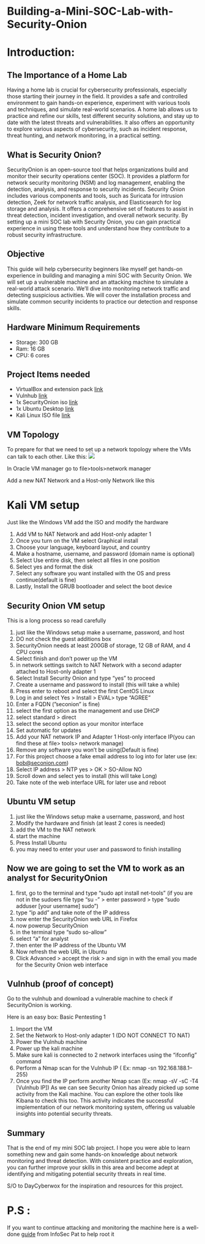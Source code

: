 # Building-a-Mini-SOC-Lab-with-Security-Onion

# Introduction:

## The Importance of a Home Lab
Having a home lab is crucial for cybersecurity professionals, especially those starting their journey in the field. It provides a safe and controlled environment to gain hands-on experience, experiment with various tools and techniques, and simulate real-world scenarios. A home lab allows us to practice and refine our skills, test different security solutions, and stay up to date with the latest threats and vulnerabilities. It also offers an opportunity to explore various aspects of cybersecurity, such as incident response, threat hunting, and network monitoring, in a practical setting.

## What is Security Onion?
SecurityOnion is an open-source tool that helps organizations build and monitor their security operations center (SOC). It provides a platform for network security monitoring (NSM) and log management, enabling the detection, analysis, and response to security incidents. Security Onion includes various components and tools, such as Suricata for intrusion detection, Zeek for network traffic analysis, and Elasticsearch for log storage and analysis. It offers a comprehensive set of features to assist in threat detection, incident investigation, and overall network security. By setting up a mini SOC lab with Security Onion, you can gain practical experience in using these tools and understand how they contribute to a robust security infrastructure.

## Objective 
This guide will help cybersecurity beginners like myself get hands-on experience in building and managing a mini SOC with Security Onion. We will set up a vulnerable machine and an attacking machine to simulate a real-world attack scenario. We’ll dive into monitoring network traffic and detecting suspicious activities. We will cover the installation process and simulate common security incidents to practice our detection and response skills.

## Hardware Minimum Requirements
- Storage: 300 GB
- Ram: 16 GB
- CPU: 6 cores
## Project Items needed 
- VirtualBox and extension pack [link](https://www.virtualbox.org/wiki/Downloads)
- Vulnhub [link](https://www.vulnhub.com/)
- 1x SecurityOnion iso [link](https://github.com/Security-Onion-Solutions/securityonion/blob/2.4/main/DOWNLOAD_AND_VERIFY_ISO.md)
- 1x Ubuntu Desktop [link](https://ubuntu.com/download/desktop)
- Kali Linux ISO file [link](https://www.kali.org/get-kali/#kali-platforms)
## VM Topology
To prepare for that we need to set up a network topology where the VMs can talk to each other. Like this:
![](https://github.com/Lattice23/Building-a-Mini-SOC-Lab-with-Security-Onion/assets/159420767/e2be11a7-b2b4-4a9d-beb7-a7a2484c8718)

In Oracle VM manager go to file>tools>network manager

Add a new NAT Network and a Host-only Network like this

# Kali VM setup
Just like the Windows VM add the ISO and modify the hardware
1. Add VM to NAT Network and add Host-only adapter 1
2. Once you turn on the VM select Graphical install
3. Choose your language, keyboard layout, and country
4. Make a hostname, username, and password (domain name is optional)
5. Select Use entire disk, then select all files in one position
6. Select yes and format the disk
7. Select any software you want installed with the OS and press continue(default is fine)
8. Lastly, Install the GRUB bootloader and select the boot device
   
## Security Onion VM setup
This is a long process so read carefully

1. just like the Windows setup make a username, password, and host
2. DO not check the guest additions box
3. SecurityOnion needs at least 200GB of storage, 12 GB of RAM, and 4 CPU cores
4. Select finish and don’t power up the VM
5. in network settings switch to NAT Network with a second adapter attached to Host-only adapter 1
6. Select Install Security Onion and type “yes” to proceed
7. Create a username and password to install (this will take a while)
8. Press enter to reboot and select the first CentOS Linux
9. Log in and select Yes > Install > EVAL> type “AGREE”
10. Enter a FQDN (”seconion” is fine)
11. select the first option as the management and use DHCP
12. select standard > direct
13. select the second option as your monitor interface
14. Set automatic for updates
15. Add your NAT network IP and Adapter 1 Host-only interface IP(you can find these at file> tools> network manage)
16. Remove any software you won’t be using(Default is fine)
17. For this project choose a fake email address to log into for later use (ex: bob@seconion.com)
18. Select IP address > NTP yes > OK > SO-Allow NO
19. Scroll down and select yes to install (this will take Long)
20. Take note of the web interface URL for later use and reboot

## Ubuntu VM setup
1. just like the Windows setup make a username, password, and host
2. Modify the hardware and finish (at least 2 cores is needed)
3. add the VM to the NAT network
4. start the machine
5. Press Install Ubuntu
6. you may need to enter your user and password to finish installing

## Now we are going to set the VM to work as an analyst for SecurityOnion
1. first, go to the terminal and type “sudo apt install net-tools” (if you are not in the sudoers file type “su -” > enter password > type “sudo adduser [your username] sudo”)
2. type “ip add” and take note of the IP address
3. now enter the SecurityOnion web URL in Firefox
4. now powerup SecurityOnion
5. in the terminal type “sudo so-allow”
6. select “a” for analyst
7. then enter the IP address of the Ubuntu VM
8. Now refresh the web URL in Ubuntu
9. Click Advanced > accept the risk > and sign in with the email you made for the Security Onion web interface

## Vulnhub (proof of concept)
Go to the vulnhub and download a vulnerable machine to check if SecurityOnion is working.

Here is an easy box: Basic Pentesting 1

1. Import the VM
2. Set the Network to Host-only adapter 1 (DO NOT CONNECT TO NAT)
3. Power the Vulnhub machine
4. Power up the kali machine
5. Make sure kali is connected to 2 network interfaces using the “ifconfig” command
6. Perform a Nmap scan for the Vulnhub IP ( Ex: nmap -sn 192.168.188.1–255)
7. Once you find the IP perform another Nmap scan (Ex: nmap -sV -sC -T4 [Vulnhub IP])
As we can see Security Onion has already picked up some activity from the Kali machine. You can explore the other tools like Kibana to check this too. This activity indicates the successful implementation of our network monitoring system, offering us valuable insights into potential security threats.

## Summary

That is the end of my mini SOC lab project. I hope you were able to learn something new and gain some hands-on knowledge about network monitoring and threat detection. With consistent practice and exploration, you can further improve your skills in this area and become adept at identifying and mitigating potential security threats in real time.

S/O to DayCyberwox for the inspiration and resources for this project.

# P.S :
If you want to continue attacking and monitoring the machine here is a well-done [guide](https://www.youtube.com/watch?v=aUH7G1JICVw) from InfoSec Pat to help root it

